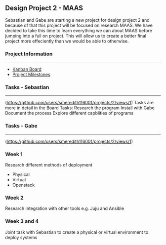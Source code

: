 ## Design Project 2 - MAAS
Sebastian and Gabe are starting a new project for design project 2 and because of that this project will be focused on research MAAS. We have decided to take this time to learn everything we can about MAAS before jumping into a full on project. This will allow us to create a better final project more effeciently than we would be able to otherwise. 

### Project Information
----
* [Kanban Board](https://github.com/users/smeredith116001/projects/2/views/1)
* [Project Milestones](https://github.com/smeredith116001/Sebastian-and-Gabe-Topic-2-Capstone/milestone/1)
### Tasks - Sebastian
---
(https://github.com/users/smeredith116001/projects/2/views/1)
Tasks are more in detail in the Board
Tasks:
Research the program
Install with Gabe
Document the process
Explore different capblities of programs
### Tasks - Gabe
---
(https://github.com/users/smeredith116001/projects/2/views/1)
### Week 1
Research different methods of deployment

* Physical
* Virtual
* Openstack

### Week 2  
Research integration with other tools e.g. Juju and Ansible

### Week 3 and 4
Joint task with Sebastian to create a physical or virtual environment to deploy systems

